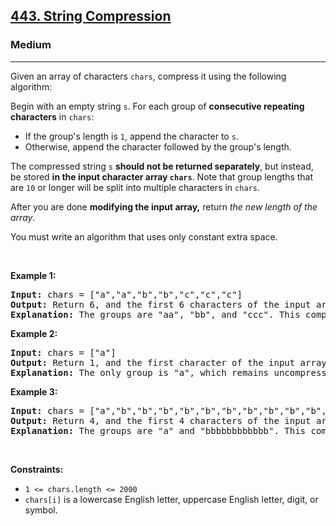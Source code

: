 <h2><a href="https://leetcode.com/problems/string-compression/">443. String Compression</a></h2><h3>Medium</h3><hr><div style="user-select: auto;"><p style="user-select: auto;">Given an array of characters <code style="user-select: auto;">chars</code>, compress it using the following algorithm:</p>

<p style="user-select: auto;">Begin with an empty string <code style="user-select: auto;">s</code>. For each group of <strong style="user-select: auto;">consecutive repeating characters</strong> in <code style="user-select: auto;">chars</code>:</p>

<ul style="user-select: auto;">
	<li style="user-select: auto;">If the group's length is <code style="user-select: auto;">1</code>, append the character to <code style="user-select: auto;">s</code>.</li>
	<li style="user-select: auto;">Otherwise, append the character followed by the group's length.</li>
</ul>

<p style="user-select: auto;">The compressed string <code style="user-select: auto;">s</code> <strong style="user-select: auto;">should not be returned separately</strong>, but instead, be stored <strong style="user-select: auto;">in the input character array <code style="user-select: auto;">chars</code></strong>. Note that group lengths that are <code style="user-select: auto;">10</code> or longer will be split into multiple characters in <code style="user-select: auto;">chars</code>.</p>

<p style="user-select: auto;">After you are done <strong style="user-select: auto;">modifying the input array,</strong> return <em style="user-select: auto;">the new length of the array</em>.</p>

<p style="user-select: auto;">You must write an algorithm that uses only constant extra space.</p>

<p style="user-select: auto;">&nbsp;</p>
<p style="user-select: auto;"><strong class="example" style="user-select: auto;">Example 1:</strong></p>

<pre style="user-select: auto;"><strong style="user-select: auto;">Input:</strong> chars = ["a","a","b","b","c","c","c"]
<strong style="user-select: auto;">Output:</strong> Return 6, and the first 6 characters of the input array should be: ["a","2","b","2","c","3"]
<strong style="user-select: auto;">Explanation:</strong> The groups are "aa", "bb", and "ccc". This compresses to "a2b2c3".
</pre>

<p style="user-select: auto;"><strong class="example" style="user-select: auto;">Example 2:</strong></p>

<pre style="user-select: auto;"><strong style="user-select: auto;">Input:</strong> chars = ["a"]
<strong style="user-select: auto;">Output:</strong> Return 1, and the first character of the input array should be: ["a"]
<strong style="user-select: auto;">Explanation:</strong> The only group is "a", which remains uncompressed since it's a single character.
</pre>

<p style="user-select: auto;"><strong class="example" style="user-select: auto;">Example 3:</strong></p>

<pre style="user-select: auto;"><strong style="user-select: auto;">Input:</strong> chars = ["a","b","b","b","b","b","b","b","b","b","b","b","b"]
<strong style="user-select: auto;">Output:</strong> Return 4, and the first 4 characters of the input array should be: ["a","b","1","2"].
<strong style="user-select: auto;">Explanation:</strong> The groups are "a" and "bbbbbbbbbbbb". This compresses to "ab12".</pre>

<p style="user-select: auto;">&nbsp;</p>
<p style="user-select: auto;"><strong style="user-select: auto;">Constraints:</strong></p>

<ul style="user-select: auto;">
	<li style="user-select: auto;"><code style="user-select: auto;">1 &lt;= chars.length &lt;= 2000</code></li>
	<li style="user-select: auto;"><code style="user-select: auto;">chars[i]</code> is a lowercase English letter, uppercase English letter, digit, or symbol.</li>
</ul>
</div>